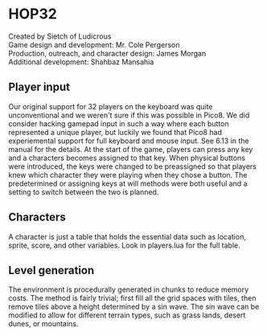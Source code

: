 # HOP32
Created by Sietch of Ludicrous <br>
Game design and development: Mr. Cole Pergerson<br>
Production, outreach, and character design: James Morgan<br>
Additional development: Shahbaz Mansahia<br>

## Player input
Our original support for 32 players on the keyboard was quite unconventional and we weren't sure if this was possible in Pico8. We did consider hacking gamepad input
in such a way where each button represented a unique player, but luckily we found that Pico8 had experiemental support for full keyboard and mouse input. See 
6.13 in the manual for the details. At the start of the game, players can press any key and a characters becomes assigned to that key. When physical buttons were introduced,
the keys were changed to be preassigned so that players knew which character they were playing when they chose a button. The predetermined or assigning keys at will methods
were both useful and a setting to switch between the two is planned. 

## Characters
A character is just a table that holds the essential data such as location, sprite, score, and other variables. Look in players.lua for the full table. 

## Level generation
The environment is procedurally generated in chunks to reduce memory costs. The method is fairly trivial; first fill all the grid spaces with tiles, then 
remove tiles above a height determined by a sin wave. The sin wave can be modified to allow for different terrain types, such as grass lands, desert dunes, or mountains.   
